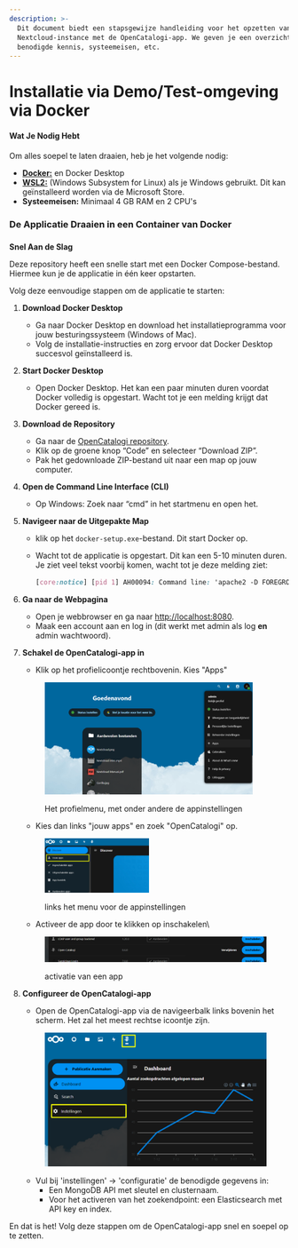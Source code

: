 ```yaml
---
description: >-
  Dit document biedt een stapsgewijze handleiding voor het opzetten van een
  Nextcloud-instance met de OpenCatalogi-app. We geven je een overzicht van de
  benodigde kennis, systeemeisen, etc.
---
```


# Installatie via Demo/Test-omgeving via Docker

#### Wat Je Nodig Hebt

Om alles soepel te laten draaien, heb je het volgende nodig:

* [**Docker:**](https://www.docker.com/products/docker-desktop/) en Docker Desktop
* [**WSL2:**](https://learn.microsoft.com/en-us/windows/wsl/install) (Windows Subsystem for Linux) als je Windows gebruikt. Dit kan geïnstalleerd worden via de Microsoft Store.
* **Systeemeisen:** Minimaal 4 GB RAM en 2 CPU's

### De Applicatie Draaien in een Container van Docker

###

**Snel Aan de Slag**

Deze repository heeft een snelle start met een Docker Compose-bestand. Hiermee kun je de applicatie in één keer opstarten.

Volg deze eenvoudige stappen om de applicatie te starten:

1. **Download Docker Desktop**
   * Ga naar Docker Desktop en download het installatieprogramma voor jouw besturingssysteem (Windows of Mac).
   * Volg de installatie-instructies en zorg ervoor dat Docker Desktop succesvol geïnstalleerd is.
2. **Start Docker Desktop**
   * Open Docker Desktop. Het kan een paar minuten duren voordat Docker volledig is opgestart. Wacht tot je een melding krijgt dat Docker gereed is.
3. **Download de Repository**
   * Ga naar de [OpenCatalogi repository](https://github.com/ConductionNL/opencatalogi).
   * Klik op de groene knop “Code” en selecteer “Download ZIP”.
   * Pak het gedownloade ZIP-bestand uit naar een map op jouw computer.
4. **Open de Command Line Interface (CLI)**
   * Op Windows: Zoek naar “cmd” in het startmenu en open het.
5. **Navigeer naar de Uitgepakte Map**
   * klik op het `docker-setup.exe`-bestand. Dit start Docker op.&#x20;
   *   Wacht tot de applicatie is opgestart. Dit kan een 5-10 minuten duren. Je ziet veel tekst voorbij komen, wacht tot je deze melding ziet:

       ```css
       [core:notice] [pid 1] AH00094: Command line: 'apache2 -D FOREGROUND'
       ```
6. **Ga naar de Webpagina**
   * Open je webbrowser en ga naar [http://localhost:8080](http://localhost:8080).
   * Maak een account aan en log in (dit werkt met admin als log **en** admin wachtwoord).
7.  **Schakel de OpenCatalogi-app in**

    * Klik op het profielicoontje rechtbovenin. Kies "Apps"

    <figure><img src="../.gitbook/assets/image.png" alt="" width="375"><figcaption><p>Het profielmenu, met onder andere de appinstellingen</p></figcaption></figure>

    * Kies dan links "jouw apps" en zoek "OpenCatalogi" op.

    <figure><img src="../.gitbook/assets/image (2).png" alt="" width="188"><figcaption><p>links het menu voor de appinstellingen</p></figcaption></figure>

    * Activeer de app door te klikken op inschakelen\


    <figure><img src="../.gitbook/assets/image (3).png" alt=""><figcaption><p>activatie van een app</p></figcaption></figure>
8.  **Configureer de OpenCatalogi-app**

    * Open de OpenCatalogi-app via de navigeerbalk links bovenin het scherm. Het zal het meest rechtse icoontje zijn.

    <figure><img src="../.gitbook/assets/image (6).png" alt=""><figcaption></figcaption></figure>

    * Vul bij 'instellingen' -> 'configuratie' de benodigde gegevens in:
      * Een MongoDB API met sleutel en clusternaam.
      * Voor het activeren van het zoekendpoint: een Elasticsearch met API key en index.

En dat is het! Volg deze stappen om de OpenCatalogi-app snel en soepel op te zetten.
